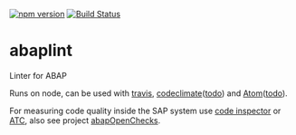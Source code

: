 [![npm version](https://badge.fury.io/js/abaplint.svg)](https://badge.fury.io/js/abaplint)
[![Build Status](https://travis-ci.org/larshp/abaplint.svg)](https://travis-ci.org/larshp/abaplint)

# abaplint
Linter for ABAP

Runs on node, can be used with [travis](https://travis-ci.org/), [codeclimate](https://codeclimate.com)([todo](https://github.com/larshp/abaplint/issues/2)) and [Atom](https://atom.io/)([todo](https://github.com/larshp/abaplint/issues/6)).

For measuring code quality inside the SAP system use [code inspector](http://wiki.scn.sap.com/wiki/display/ABAP/Code+Inspector) or [ATC](http://wiki.scn.sap.com/wiki/display/ABAP/ABAP+Test+Cockpit), also see project [abapOpenChecks](https://github.com/larshp/abapOpenChecks).
